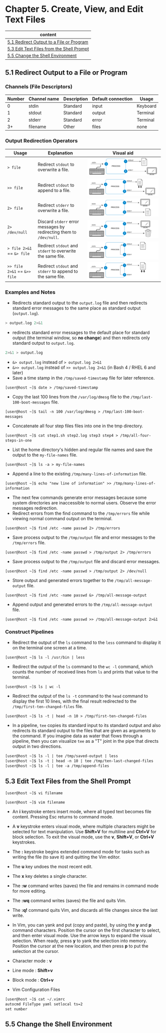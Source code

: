 # Chapter 5. Create, View, and Edit Text Files

| content |
| --- |
| [5.1 Redirect Output to a File or Program](#5.1) |
| [5.3 Edit Text Files from the Shell Prompt](#5.3) |
| [5.5 Change the Shell Environment](#5.5) |


<a name="5.1"></a>
## 5.1 Redirect Output to a File or Program

### Channels (File Descriptors)
| Number | Channel name | Description	| Default connection | Usage |
| --- | --- | --- | --- | --- |
| 0 |	stdin	| Standard | input | Keyboard	| read only |
| 1 |	stdout | Standard | output | Terminal	| write only |
| 2 |	stderr | Standard | error	| Terminal | write only |
| 3+ | filename	| Other | files	| none | read, write, or both |

### Output Redirection Operators
| Usage |	Explanation | Visual aid |
| --- | --- | --- |
| ```> file``` | Redirect ```stdout``` to overwrite a file. | ![redirection-overview](https://github.com/Ahmed-Abd-El-gawad/Red-Hat-System-Administration-I-9.0-RH124/blob/main/Chapter%205.%20Create%2C%20View%2C%20and%20Edit%20Text%20Files/redirection-overview.png) |
| ```>> file``` | Redirect ```stdout``` to append to a file. | ![redirection-append](https://github.com/Ahmed-Abd-El-gawad/Red-Hat-System-Administration-I-9.0-RH124/blob/main/Chapter%205.%20Create%2C%20View%2C%20and%20Edit%20Text%20Files/redirection-append.png) |
| ```2> file``` | Redirect ```stderr``` to overwrite a file. | ![redirection-error](https://github.com/Ahmed-Abd-El-gawad/Red-Hat-System-Administration-I-9.0-RH124/blob/main/Chapter%205.%20Create%2C%20View%2C%20and%20Edit%20Text%20Files/redirection-error.png) |
| ```2> /dev/null``` | Discard ```stderr``` error messages by redirecting them to ```/dev/null```. | ![dev-null](https://github.com/Ahmed-Abd-El-gawad/Red-Hat-System-Administration-I-9.0-RH124/blob/main/Chapter%205.%20Create%2C%20View%2C%20and%20Edit%20Text%20Files/dev-null.png) |
| ```> file 2>&1``` == ```&> file``` | Redirect ```stdout``` and ```stder```r to overwrite the same file. | ![combine-overwrite](https://github.com/Ahmed-Abd-El-gawad/Red-Hat-System-Administration-I-9.0-RH124/blob/main/Chapter%205.%20Create%2C%20View%2C%20and%20Edit%20Text%20Files/combine-overwrite.png) |
| ```>> file 2>&1``` == ```&>> file``` | Redirect ```stdout``` and ```stderr``` to append to the same file. | ![combine-append](https://github.com/Ahmed-Abd-El-gawad/Red-Hat-System-Administration-I-9.0-RH124/blob/main/Chapter%205.%20Create%2C%20View%2C%20and%20Edit%20Text%20Files/combine-append.png) |

### Examples and Notes

* Redirects standard output to the ```output.log``` file and then redirects standard error messages to the same place as standard output (```output.log```).
```bash
> output.log 2>&1
```
* redirects standard error messages to the default place for standard output (the terminal window, so **no change**) and then redirects only standard output to ```output.log```.
```bash
2>&1 > output.log
```
* ```&> output.log``` instead of ```> output.log 2>&1```
* ```&>> output.log``` instead of ```>> output.log 2>&1``` (in Bash 4 / RHEL 6 and later)
* Save a time stamp in the ```/tmp/saved-timestamp``` file for later reference.
```console
[user@host ~]$ date > /tmp/saved-timestamp
```
* Copy the last 100 lines from the ```/var/log/dmesg``` file to the ```/tmp/last-100-boot-messages``` file.
```console
[user@host ~]$ tail -n 100 /var/log/dmesg > /tmp/last-100-boot-messages
```
* Concatenate all four step files files into one in the tmp directory.
```console
[user@host ~]$ cat step1.sh step2.log step3 step4 > /tmp/all-four-steps-in-one
```
* List the home directory's hidden and regular file names and save the output to the ```my-file-names``` file.
```console
[user@host ~]$ ls -a > my-file-names
```
* Append a line to the existing ```/tmp/many-lines-of-information``` file.
```console
[user@host ~]$ echo "new line of information" >> /tmp/many-lines-of-information
```
* The next few commands generate error messages because some system directories are inaccessible to normal users. Observe the error messages redirection.
* Redirect errors from the find command to the ```/tmp/errors``` file while viewing normal command output on the terminal.
```console
[user@host ~]$ find /etc -name passwd 2> /tmp/errors
```
* Save process output to the ```/tmp/output``` file and error messages to the ```/tmp/errors``` file.
```console
[user@host ~]$ find /etc -name passwd > /tmp/output 2> /tmp/errors
```
* Save process output to the ```/tmp/output``` file and discard error messages.
```console
[user@host ~]$ find /etc -name passwd > /tmp/output 2> /dev/null
```
* Store output and generated errors together to the ```/tmp/all-message-output``` file.
```console
[user@host ~]$ find /etc -name passwd &> /tmp/all-message-output
```
* Append output and generated errors to the ```/tmp/all-message-output``` file.
```console
[user@host ~]$ find /etc -name passwd >> /tmp/all-message-output 2>&1
```

### Construct Pipelines

* Redirect the output of the ```ls``` command to the ```less``` command to display it on the terminal one screen at a time.
```console
[user@host ~]$ ls -l /usr/bin | less
```
* Redirect the output of the ```ls``` command to the ```wc -l``` command, which counts the number of received lines from ```ls``` and prints that value to the terminal.
```console
[user@host ~]$ ls | wc -l
```
* Redirect the output of the ```ls -t``` command to the ```head``` command to display the first 10 lines, with the final result redirected to the ```/tmp/first-ten-changed-files``` file.
```console
[user@host ~]$ ls -t | head -n 10 > /tmp/first-ten-changed-files
```
*  In a pipeline, ```tee``` copies its standard input to its standard output and also redirects its standard output to the files that are given as arguments to the command. If you imagine data as water that flows through a pipeline, then you can visualize ```tee``` as a "T" joint in the pipe that directs output in two directions.
```console
[user@host ~]$ ls -l | tee /tmp/saved-output | less
[user@host ~]$ ls -t | head -n 10 | tee /tmp/ten-last-changed-files
[user@host ~]$ ls -l | tee -a /tmp/append-files
```

<a name="5.3"></a>
## 5.3 Edit Text Files from the Shell Prompt

```console
[user@host ~]$ vi filename
```
```console
[user@host ~]$ vim filename
```
* An **i** keystroke enters insert mode, where all typed text becomes file content. Pressing Esc returns to command mode.
* A **v** keystroke enters visual mode, where multiple characters might be selected for text manipulation. Use **Shift+V** for multiline and **Ctrl+V** for block selection. To exit the visual mode, use the **v**, **Shift+V**, or **Ctrl+V** keystrokes.
* The **:** keystroke begins extended command mode for tasks such as writing the file (to save it) and quitting the Vim editor.

* The **u** key undoes the most recent edit.
* The **x** key deletes a single character.
* The **:w** command writes (saves) the file and remains in command mode for more editing.
* The **:wq** command writes (saves) the file and quits Vim.
* The **:q!** command quits Vim, and discards all file changes since the last write.

* In Vim, you can yank and put (copy and paste), by using the **y** and **p** command characters. Position the cursor on the first character to select, and then enter visual mode. Use the arrow keys to expand the visual selection. When ready, press **y** to yank the selection into memory. Position the cursor at the new location, and then press **p** to put the selection at the cursor.

* Character mode : **v**
* Line mode : **Shift+v**
* Block mode : **Ctrl+v**

* Vim Configuration Files
```console
[user@host ~]$ cat ~/.vimrc
autocmd FileType yaml setlocal ts=2
set number
```

<a name="5.5"></a>
## 5.5 Change the Shell Environment


